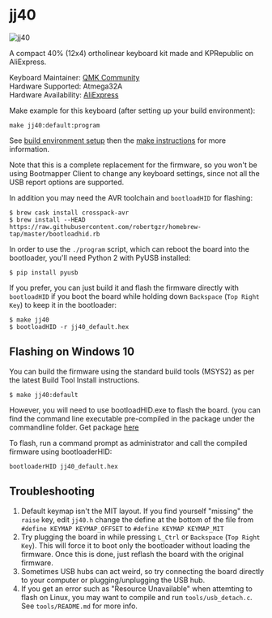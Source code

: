 # jj40

![jj40](https://ae01.alicdn.com/kf/HTB18bq6bOERMeJjSspiq6zZLFXar.jpg?size=359506&height=562&width=750&hash=663a22d0109e2416ec8f54a7658686da)

A compact 40% (12x4) ortholinear keyboard kit made and KPRepublic on AliExpress.

Keyboard Maintainer: [QMK Community](https://github.com/qmk)  
Hardware Supported: Atmega32A  
Hardware Availability: [AliExpress](https://www.aliexpress.com/store/product/jj40-Custom-Mechanical-Keyboard-40-PCB-programmed-40-planck-layouts-bface-firmware-gh40/3034003_32828781103.html)

Make example for this keyboard (after setting up your build environment):

    make jj40:default:program

See [build environment setup](https://docs.qmk.fm/build_environment_setup.html) then the [make instructions](https://docs.qmk.fm/make_instructions.html) for more information.

Note that this is a complete replacement for the firmware, so you won't be
using Bootmapper Client to change any keyboard settings, since not all the
USB report options are supported.

In addition you may need the AVR toolchain and `bootloadHID` for flashing:

```
$ brew cask install crosspack-avr
$ brew install --HEAD https://raw.githubusercontent.com/robertgzr/homebrew-tap/master/bootloadhid.rb
```

In order to use the `./program` script, which can reboot the board into
the bootloader, you'll need Python 2 with PyUSB installed:

```
$ pip install pyusb
```

If you prefer, you can just build it and flash the firmware directly with
`bootloadHID` if you boot the board while holding down `Backspace` (`Top Right Key`) to keep it
in the bootloader:

```
$ make jj40
$ bootloadHID -r jj40_default.hex
```

## Flashing on Windows 10
You can build the firmware using the standard build tools (MSYS2) as per the latest Build Tool Install instructions. 

```
$ make jj40:default
```

However, you will need to use bootloadHID.exe to flash the board. (you can find the command line executable pre-compiled in the package under the commandline folder. Get package [here](https://www.obdev.at/products/vusb/bootloadhid.html)

To flash, run a command prompt as administrator and call the compiled firmware using bootloaderHID:

```
bootloaderHID jj40_default.hex
```

## Troubleshooting

1. Default keymap isn't the MIT layout. If you find yourself "missing" the `raise` key, edit `jj40.h` change the define at the bottom of the file from `#define KEYMAP KEYMAP_OFFSET`  to `#define KEYMAP KEYMAP_MIT`
2. Try plugging the board in while pressing `L_Ctrl` or `Backspace` (`Top Right Key`). This will force it
   to boot only the bootloader without loading the firmware. Once this is
   done, just reflash the board with the original firmware.
3. Sometimes USB hubs can act weird, so try connecting the board directly
   to your computer or plugging/unplugging the USB hub.
4. If you get an error such as "Resource Unavailable" when attemting to flash
   on Linux, you may want to compile and run `tools/usb_detach.c`. See `tools/README.md`
   for more info.
